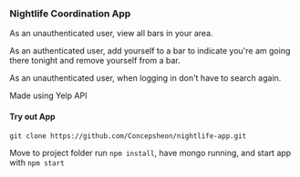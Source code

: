 ### Nightlife Coordination App

As an unauthenticated user, view all bars in your area.

As an authenticated user, add yourself to a bar to indicate you're am going there tonight and remove yourself from a bar.

As an unauthenticated user, when logging in don't have to search again.

Made using Yelp API

#### Try out App

```
git clone https://github.com/Concepsheon/nightlife-app.git
```

Move to project folder run ```npm install```, have mongo running, and start app with ```npm start```